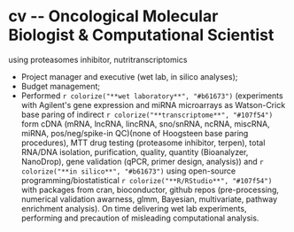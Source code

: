 # cv -- Oncological Molecular Biologist & Computational Scientist
using proteasomes inhibitor, nutritranscriptomics

- Project manager and executive (wet lab, in silico analyses); 
- Budget management;
- Performed `r colorize("**wet laboratory**", "#b61673")` (experiments with Agilent's gene expression and miRNA microarrays as Watson-Crick base paring of indirect `r colorize("**transcriptome**", "#107f54")` form cDNA (mRNA, lncRNA, lincRNA, sno/snRNA, ncRNA, miscRNA, miRNA, pos/neg/spike-in QC)(none of Hoogsteen base paring procedures), MTT drug testing (proteasome inhibitor, terpen),  total RNA/DNA isolation, purification, quality, quantity (Bioanalyzer, NanoDrop), gene validation (qPCR, primer design, analysis)) and `r colorize("**in silico**", "#b61673")` using open-source programming/biostatistical `r colorize("**R/RStudio**", "#107f54")` with packages from cran, bioconductor, github repos (pre-processing, numerical validation awarness, glmm, Bayesian, multivariate, pathway enrichment analysis). On time delivering wet lab experiments, performing and precaution of misleading computational analysis.
